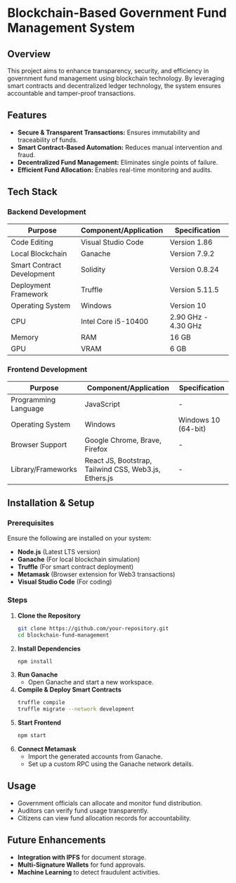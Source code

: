 # Blockchain-Based Government Fund Management System

## Overview
This project aims to enhance transparency, security, and efficiency in government fund management using blockchain technology. By leveraging smart contracts and decentralized ledger technology, the system ensures accountable and tamper-proof transactions.

## Features
- **Secure & Transparent Transactions:** Ensures immutability and traceability of funds.
- **Smart Contract-Based Automation:** Reduces manual intervention and fraud.
- **Decentralized Fund Management:** Eliminates single points of failure.
- **Efficient Fund Allocation:** Enables real-time monitoring and audits.

## Tech Stack

### Backend Development
| Purpose                  | Component/Application | Specification                 |
|--------------------------|----------------------|------------------------------|
| Code Editing            | Visual Studio Code   | Version 1.86                 |
| Local Blockchain        | Ganache             | Version 7.9.2                 |
| Smart Contract Development | Solidity        | Version 0.8.24               |
| Deployment Framework     | Truffle             | Version 5.11.5               |
| Operating System        | Windows             | Version 10                    |
| CPU                     | Intel Core i5-10400 | 2.90 GHz - 4.30 GHz          |
| Memory                  | RAM                 | 16 GB                         |
| GPU                     | VRAM                | 6 GB                          |

### Frontend Development
| Purpose             | Component/Application | Specification                     |
|---------------------|----------------------|---------------------------------|
| Programming Language | JavaScript          | -                               |
| Operating System    | Windows             | Windows 10 (64-bit)            |
| Browser Support    | Google Chrome, Brave, Firefox | -                |
| Library/Frameworks | React JS, Bootstrap, Tailwind CSS, Web3.js, Ethers.js | - |

## Installation & Setup
### Prerequisites
Ensure the following are installed on your system:
- **Node.js** (Latest LTS version)
- **Ganache** (For local blockchain simulation)
- **Truffle** (For smart contract deployment)
- **Metamask** (Browser extension for Web3 transactions)
- **Visual Studio Code** (For coding)

### Steps
1. **Clone the Repository**
   ```sh
   git clone https://github.com/your-repository.git
   cd blockchain-fund-management
   ```
2. **Install Dependencies**
   ```sh
   npm install
   ```
3. **Run Ganache**
   - Open Ganache and start a new workspace.
4. **Compile & Deploy Smart Contracts**
   ```sh
   truffle compile
   truffle migrate --network development
   ```
5. **Start Frontend**
   ```sh
   npm start
   ```
6. **Connect Metamask**
   - Import the generated accounts from Ganache.
   - Set up a custom RPC using the Ganache network details.

## Usage
- Government officials can allocate and monitor fund distribution.
- Auditors can verify fund usage transparently.
- Citizens can view fund allocation records for accountability.

## Future Enhancements
- **Integration with IPFS** for document storage.
- **Multi-Signature Wallets** for fund approvals.
- **Machine Learning** to detect fraudulent activities.

